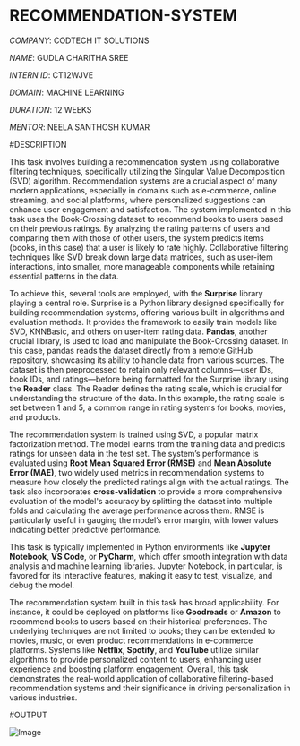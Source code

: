 # RECOMMENDATION-SYSTEM

*COMPANY*: CODTECH IT SOLUTIONS

*NAME*: GUDLA CHARITHA SREE

*INTERN ID*: CT12WJVE

*DOMAIN*: MACHINE LEARNING

*DURATION*: 12 WEEKS

*MENTOR*: NEELA SANTHOSH KUMAR

#DESCRIPTION

This task involves building a recommendation system using collaborative filtering techniques, specifically utilizing the Singular Value Decomposition (SVD) algorithm. Recommendation systems are a crucial aspect of many modern applications, especially in domains such as e-commerce, online streaming, and social platforms, where personalized suggestions can enhance user engagement and satisfaction. The system implemented in this task uses the Book-Crossing dataset to recommend books to users based on their previous ratings. By analyzing the rating patterns of users and comparing them with those of other users, the system predicts items (books, in this case) that a user is likely to rate highly. Collaborative filtering techniques like SVD break down large data matrices, such as user-item interactions, into smaller, more manageable components while retaining essential patterns in the data.

To achieve this, several tools are employed, with the **Surprise** library playing a central role. Surprise is a Python library designed specifically for building recommendation systems, offering various built-in algorithms and evaluation methods. It provides the framework to easily train models like SVD, KNNBasic, and others on user-item rating data. **Pandas**, another crucial library, is used to load and manipulate the Book-Crossing dataset. In this case, pandas reads the dataset directly from a remote GitHub repository, showcasing its ability to handle data from various sources. The dataset is then preprocessed to retain only relevant columns—user IDs, book IDs, and ratings—before being formatted for the Surprise library using the **Reader** class. The Reader defines the rating scale, which is crucial for understanding the structure of the data. In this example, the rating scale is set between 1 and 5, a common range in rating systems for books, movies, and products.

The recommendation system is trained using SVD, a popular matrix factorization method. The model learns from the training data and predicts ratings for unseen data in the test set. The system’s performance is evaluated using **Root Mean Squared Error (RMSE)** and **Mean Absolute Error (MAE)**, two widely used metrics in recommendation systems to measure how closely the predicted ratings align with the actual ratings. The task also incorporates **cross-validation** to provide a more comprehensive evaluation of the model's accuracy by splitting the dataset into multiple folds and calculating the average performance across them. RMSE is particularly useful in gauging the model’s error margin, with lower values indicating better predictive performance.

This task is typically implemented in Python environments like **Jupyter Notebook**, **VS Code**, or **PyCharm**, which offer smooth integration with data analysis and machine learning libraries. Jupyter Notebook, in particular, is favored for its interactive features, making it easy to test, visualize, and debug the model.

The recommendation system built in this task has broad applicability. For instance, it could be deployed on platforms like **Goodreads** or **Amazon** to recommend books to users based on their historical preferences. The underlying techniques are not limited to books; they can be extended to movies, music, or even product recommendations in e-commerce platforms. Systems like **Netflix**, **Spotify**, and **YouTube** utilize similar algorithms to provide personalized content to users, enhancing user experience and boosting platform engagement. Overall, this task demonstrates the real-world application of collaborative filtering-based recommendation systems and their significance in driving personalization in various industries.

#OUTPUT

![Image](https://github.com/user-attachments/assets/82a1fdbe-f911-4b2d-ad2b-562ad72452e5)
